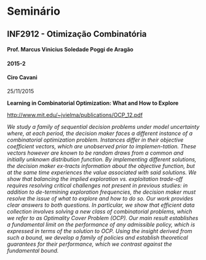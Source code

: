 # Seminário

## INF2912 - Otimização Combinatória

#### Prof. Marcus Vinicius Soledade Poggi de Aragão

#### 2015-2

#### Ciro Cavani

25/11/2015

**Learning in Combinatorial Optimization: What and How to Explore**

http://www.mit.edu/~jvielma/publications/OCP_12.pdf

*We study a family of sequential decision problems under model uncertainty where, at each period, the decision maker faces a different instance of a combinatorial optimization problem. Instances differ in their objective coefficient vectors, which are unobserved prior to implemen-tation. These vectors however are known to be random draws from a common and initially unknown distribution function. By implementing different solutions, the decision maker ex-tracts information about the objective function, but at the same time experiences the value associated with said solutions. We show that balancing the implied exploration vs. exploitation trade-off requires resolving critical challenges not present in previous studies: in addition to de-termining exploration frequencies, the decision maker must resolve the issue of what to explore and how to do so. Our work provides clear answers to both questions. In particular, we show that efficient data collection involves solving a new class of combinatorial problems, which we refer to as Optimality Cover Problem (OCP). Our main result establishes a fundamental limit on the performance of any admissible policy, which is expressed in terms of the solution to OCP. Using the insight derived from such a bound, we develop a family of policies and establish theoretical guarantees for their performance, which we contrast against the fundamental bound.*
